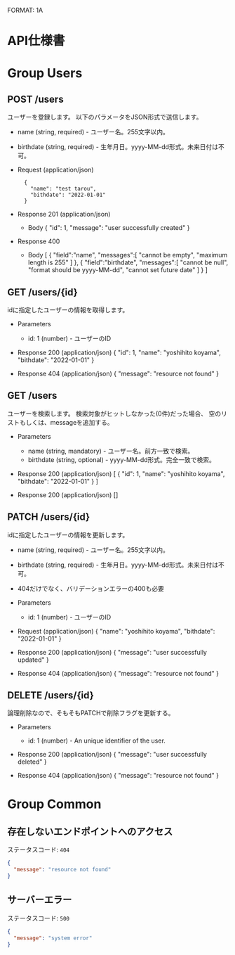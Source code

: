 FORMAT: 1A
# API仕様書

# Group Users

## POST /users
ユーザーを登録します。
以下のパラメータをJSON形式で送信します。

+ name (string, required) - ユーザー名。255文字以内。
+ birthdate (string, required) - 生年月日。yyyy-MM-dd形式。未来日付は不可。

+ Request (application/json)

        {
          "name": "test tarou",
          "bithdate": "2022-01-01"
        }

+ Response 201 (application/json)
  + Body
        {
          "id": 1,
          "message": "user successfully created"
        }

+ Response 400
  + Body
        [
          {
            "field":"name",
            "messages":[
                "cannot be empty",
                "maximum length is 255"
            ]
          },
          {
            "field":"birthdate",
            "messages":[
                "cannot be null",
                "format should be yyyy-MM-dd",
                "cannot set future date"
            ]
          }
        ]

## GET /users/{id}

idに指定したユーザーの情報を取得します。

+ Parameters
  + id: 1 (number) - ユーザーのID


+ Response 200 (application/json)
        {
          "id": 1,
          "name": "yoshihito koyama",
          "bithdate": "2022-01-01"
        }

+ Response 404 (application/json)
        {
          "message": "resource not found"
        }

## GET /users

ユーザーを検索します。
検索対象がヒットしなかった(0件)だった場合、
空のリストもしくは、messageを追加する。

+ Parameters
  + name (string, mandatory) - ユーザー名。前方一致で検索。
  + birthdate (string, optional) - yyyy-MM-dd形式。完全一致で検索。

+ Response 200 (application/json)
        [
          {
            "id": 1,
            "name": "yoshihito koyama",
            "bithdate": "2022-01-01"
          }
        ]

+ Response 200 (application/json)
        []


## PATCH /users/{id}

idに指定したユーザーの情報を更新します。
+ name (string, required) - ユーザー名。255文字以内。
+ birthdate (string, required) - 生年月日。yyyy-MM-dd形式。未来日付は不可。
+ 404だけでなく、バリデーションエラーの400も必要

+ Parameters
  + id: 1 (number) - ユーザーのID

+ Request (application/json)
        {
          "name": "yoshihito koyama",
          "bithdate": "2022-01-01"
        }

+ Response 200 (application/json)
        {
          "message": "user successfully updated"
        }

+ Response 404 (application/json)
        {
          "message": "resource not found"
        }

## DELETE /users/{id}
論理削除なので、そもそもPATCHで削除フラグを更新する。

+ Parameters

  + id: 1 (number) - An unique identifier of the user.

+ Response 200 (application/json)
        {
          "message": "user successfully deleted"
        }

+ Response 404 (application/json)
        {
          "message": "resource not found"
        }

# Group Common

## 存在しないエンドポイントへのアクセス
ステータスコード: `404`
```json
{
  "message": "resource not found"
}
```

## サーバーエラー
ステータスコード: `500`
```json
{
  "message": "system error"
}
```
